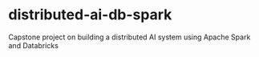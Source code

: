 # distributed-ai-db-spark
Capstone project on building a distributed AI system using Apache Spark and Databricks
